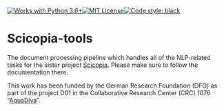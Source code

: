 [![Works with Python 3.6+](https://img.shields.io/badge/python-3.6%20%7C%203.7%20%7C%203.8%20%7C%203.9-informational.svg)](https://www.python.org/downloads/)[![MIT License](https://img.shields.io/badge/license-MIT-blue.svg)](https://github.com/AquaDiva-INFRA1/ad-query-proxy/blob/main/LICENSE)[![Code style: black](https://img.shields.io/badge/code%20style-black-000000.svg)](https://github.com/psf/black)

# Scicopia-tools

The document processing pipeline which handles all of the NLP-related tasks for the sister project [Scicopia](https://github.com/pikatech/Scicopia). Please make sure to follow the documentation there.

This work has been funded by the German Research Foundation (DFG) as part of the project D01 in the Collaborative Research Center (CRC) 1076 “[AquaDiva](https://www.aquadiva.uni-jena.de)”.
